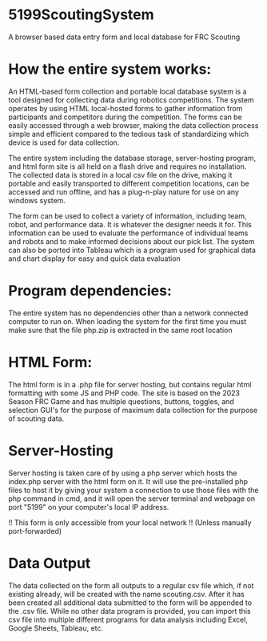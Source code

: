 # 5199ScoutingSystem
A browser based data entry form and local database for FRC Scouting

# How the entire system works:
An HTML-based form collection and portable local database system is a tool designed for collecting data during robotics competitions. The system operates by using HTML local-hosted forms to gather information from participants and competitors during the competition. The forms can be easily accessed through a web browser, making the data collection process simple and efficient compared to the tedious task of standardizing which device is used for data collection.

The entire system including the database storage, server-hosting program, and html form site is all held on a flash drive and requires no installation. The collected data is stored in a local csv file on the drive, making it portable and easily transported to different competition locations, can be accessed and run offline, and has a plug-n-play nature for use on any windows system.

The form can be used to collect a variety of information, including team, robot, and performance data. It is whatever the designer needs it for. This information can be used to evaluate the performance of individual teams and robots and to make informed decisions about our pick list. The system can also be ported into Tableau which is a program used for graphical data and chart display for easy and quick data evaluation

# Program dependencies:
The entire system has no dependencies other than a network connected computer to run on. When loading the system for the first time you must make sure that the file php.zip is extracted in the same root location

# HTML Form:
The html form is in a .php file for server hosting, but contains regular html formatting with some JS and PHP code. The site is based on the 2023 Season FRC Game and has multiple questions, buttons, toggles, and selection GUI's for the purpose of maximum data collection for the purpose of scouting data.

# Server-Hosting
Server hosting is taken care of by using a php server which hosts the index.php server with the html form on it. It will use the pre-installed php files to host it by giving your system a connection to use those files with the php command in cmd, and it will open the server terminal and webpage on port "5199" on your computer's local IP address. 

!! This form is only accessible from your local network !! (Unless manually port-forwarded)

# Data Output
The data collected on the form all outputs to a regular csv file which, if not existing already, will be created with the name scouting.csv. After it has been created all additional data submitted to the form will be appended to the .csv file. While no other data program is provided, you can import this csv file into multiple different programs for data analysis including Excel, Google Sheets, Tableau, etc. 
